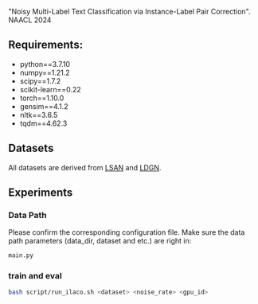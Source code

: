 

 "Noisy Multi-Label Text Classification via Instance-Label Pair Correction".  NAACL 2024 

## Requirements: 
* python==3.7.10
* numpy==1.21.2
* scipy==1.7.2
* scikit-learn==0.22
* torch==1.10.0
* gensim==4.1.2
* nltk==3.6.5
* tqdm==4.62.3 


## Datasets
All datasets are derived from [LSAN](https://aclanthology.org/D19-1044/) and [LDGN](https://aclanthology.org/2021.acl-long.298/). 


## Experiments

### Data Path
Please confirm the corresponding configuration file. Make sure the data path parameters (data_dir, dataset and etc.) are right in:   
```bash
main.py
```

### train and eval
```bash
bash script/run_ilaco.sh <dataset> <noise_rate> <gpu_id> 
```
